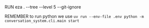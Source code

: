 RUN eza . --tree --level 5 --git-ignore

REMEMBER to run python we use `uv run --env-file .env python -m conversation_system.cli.main start`
